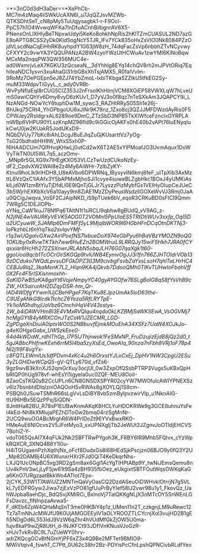 =*=3nC0d3dH3aDer==*XePhCb-MC7m4zMaq4IiSWkUcAXN6l_u7JqQZJsvMZWb-QTKSDhtSeT_cN8pMy5TuUqjysagbk1-r-F9Ocl-PpC57h1O4WvwqWFKa7lnDfuACnhBilbgnrAV6X5-PNensOnLIXHIyBeTNpxwUdyi5KeKo8ohkhNpRis2hKlTZmCUASUL2ND7azGE8oAPTG8CSS2yDk0KldSogNcY5TJR_lFv7YCk835oHxZsVIO0Nk8084PZzOjdVLscdNaCqEiHhRK8uyhpdY1G63jW8zH_74dqFacZsVp6nbbhZTvNCyvwyCFXYY2c9vwYA3YQQUPANzA2BW4zyoYWzUtHCWuAv1zwYMI6KiNoBqwMCxMa2nqqPW3QW356MUC4e-ad0WxmrjvLeX7KGKU3zQcseaN__3dYhhIg8EYq14chQV8rh2mJPVtORiq7EqhlIeaNDC1ysvn3xuAhaGl31rbGBxXhTsjAMX5_R0faIVvlm-9RoMz7OePGEpn5eJ8ZJ74YbZmoL-lxbiTKbga5ZZIkU5tfkEG2Sy-muM33WdpvTiGyyL_c_ady0VRBt-WvPyNfIaEqI8rCUG5ClZ353J2nFrsolKhHImjVCM8XOiEP58VWXLqW7hLveUmS0awiCQhYv6Dmy8vyD6zKUv1_D7yVJ3o0f8qz7nTeSXkAm3JQAPCY9i_LNzANGd-NOwYcY6tuphDw1M_sywc3_RAZHtRRyS05Sh1e26j-BhUkq75CRt4_YhOPbgoUU6xJlNr9K78nz_1Zxo8cj3QZJJMFDWzdAyRis0F5CPWJey2RsIdgrxAL6289oe9DmC_ZTzSbD3NPB5TkXIWfceFzncIxGYRPLAmWBp6VHPU90YLszKnpMZ96fld9c9iGGicOjAKFx0hE40b2vAPt76luENyqlukCwU0jw2KUakR5JodUKxD9-NQbDVUy77bKc8iAhLDcgJBuEJlqZuGjKUsarttVz7yOg-TsG20bdhxbHH9W_WtxS5xh0P-f6HAADCUm7QIfHvqKHwLj0utCd2wX6T2AE5xYlPMoafJO3UvmAqux1DoWVyTikTN0UI5WL7q5_sczOmv-_MNp6r5GLXG9x7lHEgKXO53VLCzTwUzdCUkoNzEy-dF2_CpdvXW2WAI8e2z4My6AiWHr-7zlbZyKY-Ktnul9hoLlk9rlHDH8_U8eAVbo6DPWRNq_IBysyvlN6kmj8feF_uITpXib3AxMzttL6VzQxC1iAAfx3Y5bAPMxMjhoSJi1cvye4suweBLZgbHkc1BOxJ4yUMKiAsklLjd0W1zmBtYiuTjDfdLl0E9IQnTjGLJr7LyszzPizMybfGs1VEIHyOIupCeJUeC3b5WjrhEXKbXcV6a10ayy9m8ZiAE1MzZDyPeusWsdzlIGOXeWvVJ3Rmj0JaAu0QCigJwqva_VoSF2CJAipNKD_iS9pTUek6bV_eqoR3CRKuBD0sFICI9Qmm7WRg5C1DEJlOPb-oYNq_CaW1kuJ78NfPq6TAltN1t1siRCLI9qbhw8gBUdQ_vV9AG_z-_N2jINE4wVAURKyVEVK5AOG0T2VOMnl5PpUlaES5TRtDtiWUv3xxfp_OqI5Da2UCyuwW_5JAMIp6DmFMFf5yL9MjqlbWOR9I6HGbHFnDCqOtnDKTNj3-IoPkzhbLt6nYrqTka2svlqvYMf-r1q3wUQgalvGXw2AirlPoefNS7lxbueDoX974eGbPyu6hBaVBzYMOZN9oQG1OKUby0xRvwTKTkh7ww6HuEZn2BOMWruiL9LRRQJy15wiF5Hkh7JRA0fCYqxxiar6HcHh272ZSXnwrJRLAbN5sbqJLH76G07qaXgk1t60-ggoUoa9qcb1TcOCrOirSKGQp9tvlUWB4EymvOgJJ3i1fn766ZJHTOIdrVOb139zDCduko7WQdLpvsuDFGkDPZ303M9civbgFsvbZaYxsLsoH7qhlTaLHrHC4CEBJu9lq2_3kaMenK7L2_HIqn9KA4jQkvb7DdooQMh0TIKvTUHwIoFbahVff0X2Fc4F5rISXisnmoxhh-SaKID7wB5zKA8gaYt6VojeNmpyYC40gyAYGOfw76SLgBoIG8qS8fYsVhB9cZW_HX5airurAH2DZqyDSR-hm_Qr-lAD4WDfgYYwm1UjCBeHPgeF7KqTKu8EJpzUmAk5loD63the-C9UEyANkG8lcdkTtchcZ6Yeza5RfLRYTpE-Yk1ioMGhdhyjUoVbz6CmchiHqV4V43sstys-2W_b4iDAWVHm8I3E4VMxRVQlqu4nqdo0kLKZBMjSaWKSEwA_VsOGVMj7hcMgGYtB4yMRXCOnJTzCoW1JZECMR_LGD-ZgPDgoXnDiuiA0iptxWO0S2NBbuvfEjmkMOuEhA34XSFz7UaW4XOJkJo-g4eK0HgeGabx_UW5zkEee0-64d4kWDaW_rdhlThGp_l7P5IJThjnwok1FeSMxNP_FruDzujizEjdB8jQz2d0_t5gJABbcPhIfrwKEeh6rrM5I4ba5zyXsEd_OwoAIq_90nza7nFbh8VRj1oF78p4Nl2j1l9F8vgYx-c8FQTLEWmIUs1dfPDvm4xKc4u2h6OrxstYJLoCxEj_DpHV1NW3CpgU2ESu3yZLGHlDwWCpQ5_-gV-QTLy670d_vfZs6-9gz9wvB3kXnXJ52qmGrXuy3ocjUl_0w3ZxpOfQSsbPTRP3Vugs5uKBxQpHbRIQP0hUg978vf-whEsYl1igyela0uc0ZQF-MEU8OoiI-8ZaoCsTKQ0sB2CcUPLn6CN8GNSDXSPYR02cyYW7MW0fulcAWIYPNEXSzv6Iz7bsnbtdDlqIzniOAQOoH5vRWAx8gXOYLQj1S9cm-PSBQh0JSuwTSMhR66sLgVvLsDiBY8vb5zmByIpvzwirVIp_u1NknAIG-ttU96HBx5EQzPPxjSiQDN-8JnttHa82BU_R78sP1EUBwKnmAKqK8HCLYuHDOKRWe9g3GCE8uhnuYsFel4kEd-Nh8kXMIujaPEZhDToGw2bmq04rzSgMnNr-2UCQ9wuOOABcMrghR6W4PrlDoZt96YVxBwxRKO-HMeAuE6NlOcvs2V5JFotMyo3_sxUPNXgIjTb2JeWUt2JZgnvJoOTldjEHCVS7BohlZ-Y-vdoT065QsAI7X4qFUk2Nk2SBFTRwPYgoh3K_FRBY6IR9Mhb5FQIvx_cYzWpkRQXCR_3XNQ4B8Y1l0u-H4iTGUgaenPzhXqthjNx_oFcf8DudxGs8I68HEdSjkPscjzn06BJO9y0fQ3Y2U_Mp82DAMBj4U6XWunxrHXr2FJd0QiT4KeDkqrNhs-LXJQ1UcONpBC5xg3RD2gSm8ax6Ggl1AcYgTlHPtABp9Y_twNiJEmsQemu8nUv4kPnV3wLjLyF5jw61t9Sa4zBH935fbOez_eUkgixtSBTFOutWqsOWKqKaGa6KnO7URgzaatBkkWo4ATlot7Epx-2jCYK_53W1T7AWiUZ2MNTmQaVyOasCQ2DzdASeuOiDWHvklOtrrjN7g5VLkL7yEDFRGyw2Jiwa7zjExVzPO81gfUuPrByYIef58IJ2vwr98u1y1_FkovQz_UahWJpba8aehDjc_BdQSvjXMiRCi_BxlnoVj7TalQKKgNLjX3oMTcOY5SnWEnLGFsDavzc_flNInpzaAvwa5-F_dKEb6ZpW4QHaMqSnT3me0HKBiY4p1z_UMen11n2T_czkgnjLM9uRewc12Tz7aTmNhJcMWJfU9K0UjAMGOEEyIV1aOLYROOZTLCYcnjXol3vujHD2B1gEfi5NDgDd6L553IdJ9VzW6qZhr4hVUdMfGkZjOW5U0ma-fujv8kaP9wZjR8UtH_d-lNJKFCt93JDfIVnKNusVJoGzR-xHJvTvkRvBC9L7uZUeWY0hrv-adrZKQcgGCvBtNGmYjPF6xZ3x4Q9Be2MFTet9BMIO9-MWiVtqiv4_fswhT_C7Ptt_0U62c38hr2Bz-PDYisPcCfnLpshQPNCivbRLdfYeo